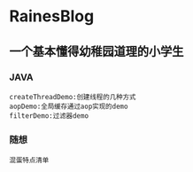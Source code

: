 # RainesBlog
## 一个基本懂得幼稚园道理的小学生
### JAVA
    createThreadDemo:创建线程的几种方式
    aopDemo:全局缓存通过aop实现的demo
    filterDemo:过滤器demo
### 随想
    混蛋特点清单